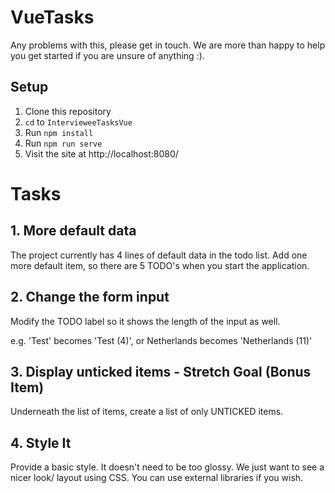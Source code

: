 # VueTasks

Any problems with this, please get in touch. We are more than happy to help you get started if you are unsure of anything :).

## Setup

1. Clone this repository
2. `cd` to `IntervieweeTasksVue`
3. Run `npm install`
3. Run `npm run serve`
4. Visit the site at http://localhost:8080/

# Tasks

## 1. More default data

The project currently has 4 lines of default data in the todo list. Add one more default item, so there are 5 TODO's when you start the application.

## 2. Change the form input

Modify the TODO label so it shows the length of the input as well. 

e.g. 'Test' becomes 'Test (4)', or Netherlands becomes 'Netherlands (11)'

## 3. Display unticked items - Stretch Goal (Bonus Item)

Underneath the list of items, create a list of only UNTICKED items.

## 4. Style It

Provide a basic style. It doesn't need to be too glossy. We just want to see a nicer look/ layout using CSS. You can use external libraries if you wish.







